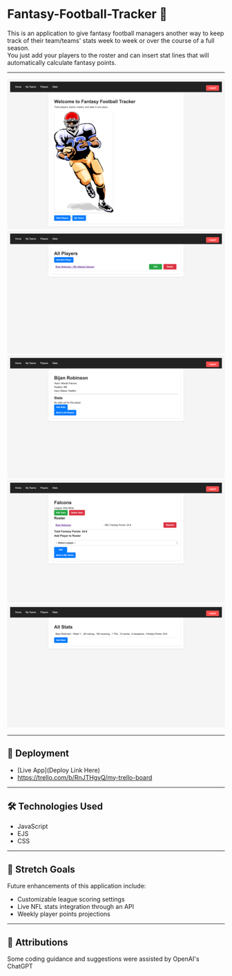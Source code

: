 # Fantasy-Football-Tracker 🏈

This is an application to give fantasy football managers another way to keep track of their team/teams' stats week to week or over the course of a full season.  
You just add your players to the roster and can insert stat lines that will automatically calculate fantasy points. 

---

![Home Page](./public/images/homepage.png)
![Players Page](./public/images/playerspage.png)
![Player Profile](./public/images/playerprofile.png)
![Teams Page](./public/images/teamspage.png)
![Stats Page](./public/images/statspage.png)


---

## 🚀 Deployment
- [Live App](Deploy Link Here)  
- https://trello.com/b/RnJTHgyQ/my-trello-board

---

## 🛠️ Technologies Used
- JavaScript  
- EJS  
- CSS  

---

## 🌟 Stretch Goals
Future enhancements of this application include:  
- Customizable league scoring settings  
- Live NFL stats integration through an API  
- Weekly player points projections

---

## 🙌 Attributions
Some coding guidance and suggestions were assisted by OpenAI's ChatGPT
